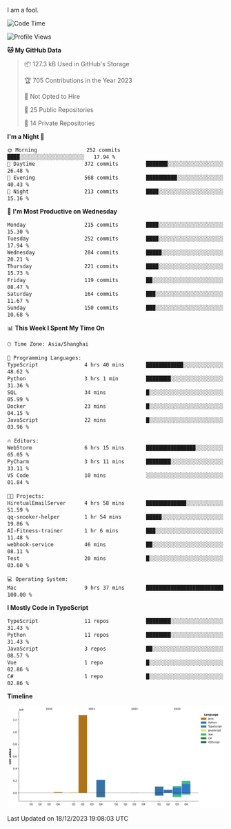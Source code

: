 I am a fool.

<!--START_SECTION:waka-->
![Code Time](http://img.shields.io/badge/Code%20Time-983%20hrs%2043%20mins-blue)

![Profile Views](http://img.shields.io/badge/Profile%20Views-0-blue)

**🐱 My GitHub Data** 

> 📦 127.3 kB Used in GitHub's Storage 
 > 
> 🏆 705 Contributions in the Year 2023
 > 
> 🚫 Not Opted to Hire
 > 
> 📜 25 Public Repositories 
 > 
> 🔑 14 Private Repositories 
 > 
**I'm a Night 🦉** 

```text
🌞 Morning                252 commits         ████░░░░░░░░░░░░░░░░░░░░░   17.94 % 
🌆 Daytime                372 commits         ███████░░░░░░░░░░░░░░░░░░   26.48 % 
🌃 Evening                568 commits         ██████████░░░░░░░░░░░░░░░   40.43 % 
🌙 Night                  213 commits         ████░░░░░░░░░░░░░░░░░░░░░   15.16 % 
```
📅 **I'm Most Productive on Wednesday** 

```text
Monday                   215 commits         ████░░░░░░░░░░░░░░░░░░░░░   15.30 % 
Tuesday                  252 commits         ████░░░░░░░░░░░░░░░░░░░░░   17.94 % 
Wednesday                284 commits         █████░░░░░░░░░░░░░░░░░░░░   20.21 % 
Thursday                 221 commits         ████░░░░░░░░░░░░░░░░░░░░░   15.73 % 
Friday                   119 commits         ██░░░░░░░░░░░░░░░░░░░░░░░   08.47 % 
Saturday                 164 commits         ███░░░░░░░░░░░░░░░░░░░░░░   11.67 % 
Sunday                   150 commits         ███░░░░░░░░░░░░░░░░░░░░░░   10.68 % 
```


📊 **This Week I Spent My Time On** 

```text
🕑︎ Time Zone: Asia/Shanghai

💬 Programming Languages: 
TypeScript               4 hrs 40 mins       ████████████░░░░░░░░░░░░░   48.62 % 
Python                   3 hrs 1 min         ████████░░░░░░░░░░░░░░░░░   31.36 % 
SQL                      34 mins             █░░░░░░░░░░░░░░░░░░░░░░░░   05.99 % 
Docker                   23 mins             █░░░░░░░░░░░░░░░░░░░░░░░░   04.15 % 
JavaScript               22 mins             █░░░░░░░░░░░░░░░░░░░░░░░░   03.96 % 

🔥 Editors: 
WebStorm                 6 hrs 15 mins       ████████████████░░░░░░░░░   65.05 % 
PyCharm                  3 hrs 11 mins       ████████░░░░░░░░░░░░░░░░░   33.11 % 
VS Code                  10 mins             ░░░░░░░░░░░░░░░░░░░░░░░░░   01.84 % 

🐱‍💻 Projects: 
HiretualEmailServer      4 hrs 58 mins       █████████████░░░░░░░░░░░░   51.59 % 
qq-snooker-helper        1 hr 54 mins        █████░░░░░░░░░░░░░░░░░░░░   19.86 % 
AI-Fitness-trainer       1 hr 6 mins         ███░░░░░░░░░░░░░░░░░░░░░░   11.48 % 
webhook-service          46 mins             ██░░░░░░░░░░░░░░░░░░░░░░░   08.11 % 
Test                     20 mins             █░░░░░░░░░░░░░░░░░░░░░░░░   03.60 % 

💻 Operating System: 
Mac                      9 hrs 37 mins       █████████████████████████   100.00 % 
```

**I Mostly Code in TypeScript** 

```text
TypeScript               11 repos            ████████░░░░░░░░░░░░░░░░░   31.43 % 
Python                   11 repos            ████████░░░░░░░░░░░░░░░░░   31.43 % 
JavaScript               3 repos             ██░░░░░░░░░░░░░░░░░░░░░░░   08.57 % 
Vue                      1 repo              █░░░░░░░░░░░░░░░░░░░░░░░░   02.86 % 
C#                       1 repo              █░░░░░░░░░░░░░░░░░░░░░░░░   02.86 % 
```



**Timeline**

![Lines of Code chart](https://raw.githubusercontent.com/VeejaLiu/VeejaLiu/master/assets/bar_graph.png)


 Last Updated on 18/12/2023 19:08:03 UTC
<!--END_SECTION:waka-->
